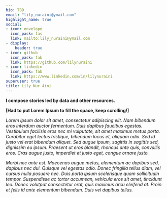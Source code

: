```yaml
---
bio: TBD.
email: "lily_nuraini@ymail.com"
highlight_name: true
social:
- icon: envelope
  icon_pack: fas
  link: mailto:lily_nuraini@ymail.com
- display:
    header: true
- icon: github
  icon_pack: fab
  link: https://github.com/lilynuraini
- icon: linkedin
  icon_pack: fab
  link: https://www.linkedin.com/in/lilynuraini
superuser: true
title: Lily Nur Aini
---
```

**I compose stories led by data and other resources.**

**[Had to put Lorem Ipsum to fill the space, keep scrolling!]**

*Lorem ipsum dolor sit amet, consectetur adipiscing elit. Nam bibendum eros interdum auctor fermentum. Duis dapibus faucibus egestas. Vestibulum facilisis eros nec mi vulputate, sit amet maximus metus porta. Curabitur eget lectus tristique, bibendum lacus et, aliquam odio. Sed id justo vel erat bibendum aliquet. Sed augue ipsum, sagittis in sagittis sed, dignissim eu ipsum. Praesent ut eros blandit, rhoncus ante quis, convallis eros. Cras augue justo, imperdiet et justo eget, congue ornare justo.*

*Morbi nec ante est. Maecenas augue metus, elementum ac dapibus sed, dapibus nec dui. Quisque vel egestas odio. Donec fringilla tellus diam, vel cursus nulla posuere nec. Duis porta ipsum scelerisque quam sollicitudin tempor. Suspendisse ac tortor accumsan, vehicula eros sit amet, tincidunt leo. Donec volutpat consectetur erat, quis maximus arcu eleifend at. Proin et felis id ante elementum bibendum. Duis vel dapibus tellus.*